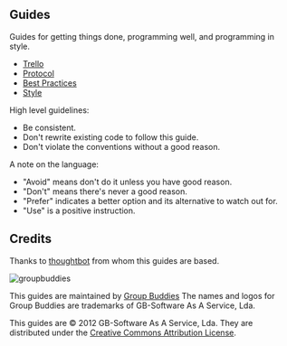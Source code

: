 Guides
------

Guides for getting things done, programming well, and programming in style.

* [Trello](/trello)
* [Protocol](/protocol)
* [Best Practices](/best-practices)
* [Style](/style)

High level guidelines:

* Be consistent.
* Don't rewrite existing code to follow this guide.
* Don't violate the conventions without a good reason.

A note on the language:

* "Avoid" means don't do it unless you have good reason.
* "Don't" means there's never a good reason.
* "Prefer" indicates a better option and its alternative to watch out for.
* "Use" is a positive instruction.

Credits
-------

Thanks to [thoughtbot](http://thoughtbot.com/) from whom this guides are based.

![groupbuddies](http://www.groupbuddies.com/logo.png)

This guides are maintained by [Group Buddies](http://groupbuddies.com)
The names and logos for Group Buddies are trademarks of GB-Software As A Service, Lda.

This guides are © 2012 GB-Software As A Service, Lda. They are distributed under the [Creative Commons
Attribution License](http://creativecommons.org/licenses/by/3.0/).
